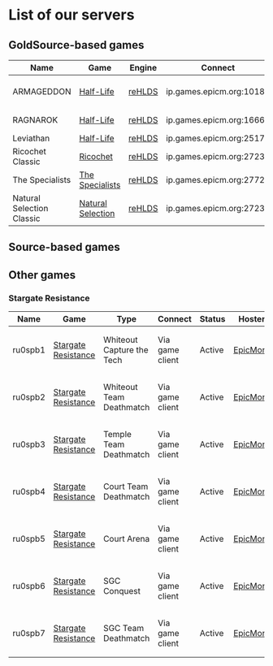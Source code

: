 # List of our servers

## GoldSource-based games

| Name | Game | Engine | Connect | Status | Owner | Comment
|------|--------|---------|-------|--------|--------|--------
| ARMAGEDDON | [Half-Life](http://store.steampowered.com/app/70/HalfLife/) | [reHLDS](https://github.com/dreamstalker/rehlds) | ip.games.epicm.org:1018 | Active | [EpicMorg](https://vk.com/epicmorg_games) | Classic public server
| RAGNAROK | [Half-Life](http://store.steampowered.com/app/70/HalfLife/) | [reHLDS](https://github.com/dreamstalker/rehlds) | ip.games.epicm.org:1666 | Active | [EpicMorg](https://vk.com/epicmorg_games) | [GunGame](http://aghl.ru/forum/viewtopic.php?p=9328) Mod
| Leviathan | [Half-Life](http://store.steampowered.com/app/70/HalfLife/) | [reHLDS](https://github.com/dreamstalker/rehlds) | ip.games.epicm.org:2517 | Active | [EpicMorg](https://vk.com/epicmorg_games) | [ZXC](https://github.com/ZXCmod) Mod
| Ricochet Classic | [Ricochet](http://store.steampowered.com/app/60/Ricochet/) | [reHLDS](https://github.com/dreamstalker/rehlds) | ip.games.epicm.org:27234 | Active | [Alex_Z](https://github.com/Aleks-Z) | -
| The Specialists | [The Specialists](http://www.moddb.com/mods/the-specialists/downloads) | [reHLDS](https://github.com/dreamstalker/rehlds) | ip.games.epicm.org:27722 | Active | [Alex_Z](https://github.com/Aleks-Z) | -
| Natural Selection Classic | [Natural Selection](https://unknownworlds.com/ns/) | [reHLDS](https://github.com/dreamstalker/rehlds) | ip.games.epicm.org:27231 | Active | [Alex_Z](https://github.com/Aleks-Z) | -

## Source-based games
 

## Other games

### Stargate Resistance
| Name | Game | Type | Connect | Status | Hoster | Comment
|------|------|------|---------|--------|--------|--------
| ru0spb1	| [Stargate Resistance](http://stargateresistance.us/index.html) | Whiteout	Capture the Tech | Via game client | Active | [EpicMorg](https://vk.com/epicmorg_games) | Official Russian Community's server :v: :smile:
| ru0spb2	| [Stargate Resistance](http://stargateresistance.us/index.html) | Whiteout	Team Deathmatch | Via game client | Active | [EpicMorg](https://vk.com/epicmorg_games) | Official Russian Community's server :v: :smile:
| ru0spb3	| [Stargate Resistance](http://stargateresistance.us/index.html) | Temple	Team Deathmatch | Via game client | Active | [EpicMorg](https://vk.com/epicmorg_games) | Official Russian Community's server :v: :smile:
| ru0spb4	| [Stargate Resistance](http://stargateresistance.us/index.html) | Court	Team Deathmatch | Via game client | Active | [EpicMorg](https://vk.com/epicmorg_games) | Official Russian Community's server :v: :smile:
| ru0spb5	| [Stargate Resistance](http://stargateresistance.us/index.html) | Court	Arena | Via game client | Active | [EpicMorg](https://vk.com/epicmorg_games) | Official Russian Community's server :v: :smile:
| ru0spb6	| [Stargate Resistance](http://stargateresistance.us/index.html) | SGC	Conquest | Via game client | Active | [EpicMorg](https://vk.com/epicmorg_games) | Official Russian Community's server :v: :smile:
| ru0spb7	| [Stargate Resistance](http://stargateresistance.us/index.html) | SGC	Team Deathmatch | Via game client | Active | [EpicMorg](https://vk.com/epicmorg_games) | Official Russian Community's server :v: :smile:
